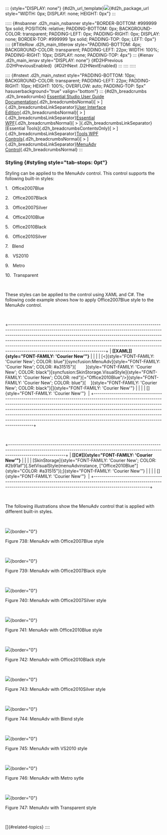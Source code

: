 ::: {style="DISPLAY: none"}
[](ms-xhelp:///?Id=d2h_url_template){#d2h_url_template}![](!package_url!){#d2h_package_url style="WIDTH: 0px; DISPLAY: none; HEIGHT: 0px"}
:::

::::: {#nsbanner .d2h_main_nsbanner style="BORDER-BOTTOM: #999999 1px solid; POSITION: relative; PADDING-BOTTOM: 0px; BACKGROUND-COLOR: transparent; PADDING-LEFT: 0px; PADDING-RIGHT: 0px; DISPLAY: none; BORDER-TOP: #999999 1px solid; PADDING-TOP: 0px; LEFT: 0px"}
:::: {#TitleRow .d2h_main_titlerow style="PADDING-BOTTOM: 4px; BACKGROUND-COLOR: transparent; PADDING-LEFT: 22px; WIDTH: 100%; PADDING-RIGHT: 10px; DISPLAY: none; PADDING-TOP: 4px"}
::: {#ienav .d2h_main_ienav style="DISPLAY: none"}
[](ms-xhelp:///?Id=650b9688-4db3-4a07-9453-471c480754ef){#D2HPrevious .D2HPreviousEnabled}  [](ms-xhelp:///?Id=05216c04-802a-4ac6-b4a1-d426daccf166){#D2HNext .D2HNextEnabled}
:::
::::
:::::

:::: {#nstext .d2h_main_nstext style="PADDING-BOTTOM: 10px; BACKGROUND-COLOR: transparent; PADDING-LEFT: 22px; PADDING-RIGHT: 10px; HEIGHT: 100%; OVERFLOW: auto; PADDING-TOP: 5px" hasuserbackground="true" valign="bottom"}
::: {#d2h_breadcrumbs .d2h_breadcrumbs}
[Essential Studio User Guide Documentation](ms-xhelp:///?Id=12457748-09e3-4d74-a240-8e049cedf030){.d2h_breadcrumbsNormal}[ \> ]{.d2h_breadcrumbsLinkSeparator}[User Interface Edition](ms-xhelp:///?Id=c29296b7-531c-413b-a0ec-488ca1f7f669){.d2h_breadcrumbsNormal}[ \> ]{.d2h_breadcrumbsLinkSeparator}[Essential WPF](ms-xhelp:///?Id=7f4f82c5-151c-4262-94d0-75c4626c77bc){.d2h_breadcrumbsNormal}[ \> ]{.d2h_breadcrumbsLinkSeparator}[Essential Tools]{.d2h_breadcrumbsContentsOnly}[ \> ]{.d2h_breadcrumbsLinkSeparator}[Tools WPF Controls](ms-xhelp:///?Id=2ea58a12-9426-4a63-96b4-89eb80232c2c){.d2h_breadcrumbsNormal}[ \> ]{.d2h_breadcrumbsLinkSeparator}[MenuAdv Control](ms-xhelp:///?Id=edb549f0-a923-4125-a232-d17762086113){.d2h_breadcrumbsNormal}
:::

### Styling {#styling style="tab-stops: 0pt"}

Styling can be applied to the MenuAdv control. This control supports the following built-in styles:

1.   Office2007Blue

2.   Office2007Black

3.   Office2007Silver

4.   Office2010Blue

5.   Office2010Black

6.   Office2010Silver

7.   Blend

8.   VS2010

9.   Metro

10.  Transparent

 

These styles can be applied to the control using XAML and C#. The following code example shows how to apply Office2007Blue style to the MenuAdv control.

 

+------------------------------------------------------------------------------------------------------------------------------------------------------------------------------------------------------------------------------------------------------------------------------------------------------------------------------------------------------------------------------------------------------------------------------------------------------+
| **[\[XAML\]]{style="FONT-FAMILY: 'Courier New'"}**                                                                                                                                                                                                                                                                                                                                                                                                   |
|                                                                                                                                                                                                                                                                                                                                                                                                                                                      |
| [\<]{style="FONT-FAMILY: 'Courier New'; COLOR: blue"}[syncfusion:MenuAdv]{style="FONT-FAMILY: 'Courier New'; COLOR: #a31515"}[        ]{style="FONT-FAMILY: 'Courier New'; COLOR: black"}[syncfusion:SkinStorage.VisualStyle]{style="FONT-FAMILY: 'Courier New'; COLOR: red"}[=\"Office2010Blue\"/\>]{style="FONT-FAMILY: 'Courier New'; COLOR: blue"}[    ]{style="FONT-FAMILY: 'Courier New'; COLOR: black"}[]{style="FONT-FAMILY: 'Courier New'"} |
|                                                                                                                                                                                                                                                                                                                                                                                                                                                      |
| []{style="FONT-FAMILY: 'Courier New'"}                                                                                                                                                                                                                                                                                                                                                                                                               |
+------------------------------------------------------------------------------------------------------------------------------------------------------------------------------------------------------------------------------------------------------------------------------------------------------------------------------------------------------------------------------------------------------------------------------------------------------+

 

+----------------------------------------------------------------------------------------------------------------------------------------------------------------------------------------+
| **[\[C#\]]{style="FONT-FAMILY: 'Courier New'"}**                                                                                                                                       |
|                                                                                                                                                                                        |
| [SkinStorage]{style="FONT-FAMILY: 'Courier New'; COLOR: #2b91af"}[.SetVisualStyle(menuAdvinstance, [\"Office2010Blue\"]{style="COLOR: #a31515"});]{style="FONT-FAMILY: 'Courier New'"} |
|                                                                                                                                                                                        |
| []{style="FONT-FAMILY: 'Courier New'"}                                                                                                                                                 |
+----------------------------------------------------------------------------------------------------------------------------------------------------------------------------------------+

 

The following illustrations show the MenuAdv control that is applied with different built-in styles.

 

![](ImagesExt/image30_647.jpg){border="0"}

Figure 738: MenuAdv with Office2007Blue style

 

![](ImagesExt/image30_648.jpg){border="0"}

Figure 739: MenuAdv with Office2007Black style

 

![](ImagesExt/image30_649.jpg){border="0"}

Figure 740: MenuAdv with Office2007Silver style

 

![](ImagesExt/image30_650.jpg){border="0"}

Figure 741: MenuAdv with Office2010Blue style

 

![](ImagesExt/image30_651.jpg){border="0"}

Figure 742: MenuAdv with Office2010Black style

 

![](ImagesExt/image30_652.jpg){border="0"}

Figure 743: MenuAdv with Office2010Silver style

 

![](ImagesExt/image30_653.jpg){border="0"}

Figure 744: MenuAdv with Blend style

 

![](ImagesExt/image30_654.jpg){border="0"}

Figure 745: MenuAdv with VS2010 style

 

![](ImagesExt/image30_655.jpg){border="0"}

Figure 746: MenuAdv with Metro sytle

 

![](ImagesExt/image30_656.jpg){border="0"}

Figure 747: MenuAdv with Transparent style

 

[]{#related-topics}
::::
